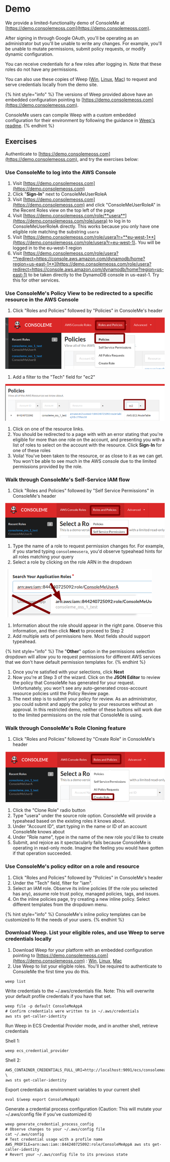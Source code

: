 # Demo

We provide a limited-functionality demo of ConsoleMe at [https://demo.consolemeoss.com](https://demo.consolemeoss.com).

After signing in through Google OAuth, you'll be operating as an administrator but you'll be unable to write any changes. For example, you'll be unable to mutate permissions, submit policy requests, or modify dynamic configuration.

You can receive credentials for a few roles after logging in. Note that these roles do not have any permissions.

You can also use these copies of Weep \([Win](https://demo.consolemeoss.com/static/files/windows/weep.exe), [Linux](https://demo.consolemeoss.com/static/files/linux/weep), [Mac](https://demo.consolemeoss.com/static/files/darwin/weep)\) to request and serve credentials locally from the demo site.

{% hint style="info" %}
The versions of Weep provided above have an embedded configuration pointing to [https://demo.consolemeoss.com](https://demo.consolemeoss.com).

ConsoleMe users can compile Weep with a custom embedded configuration for their environment by following the guidance in [Weep's readme](https://github.com/Netflix/weep#embedded-configuration).
{% endhint %}

## Exercises

Authenticate to [https://demo.consolemeoss.com](https://demo.consolemeoss.com), and try the exercises below:

### Use ConsoleMe to log into the AWS Console

1. Visit [https://demo.consolemeoss.com](https://demo.consolemeoss.com)
2. Click "**Sign-In**" next to ConsoleMeUserRoleA
3. Visit [https://demo.consolemeoss.com](https://demo.consolemeoss.com) and click "ConsoleMeUserRoleA" in the Recent Roles view on the top left of the page
4. Visit [https://demo.consolemeoss.com/role/**usera**](https://demo.consolemeoss.com/role/usera) to log in to ConsoleMeUserRoleA directly. This works because you only have one eligible role matching the substring `usera`
5. Visit [https://demo.consolemeoss.com/role/usera?r=**eu-west-1**](https://demo.consolemeoss.com/role/usera?r=eu-west-1)**.** You will be logged in to the  eu-west-1 region
6. Visit [https://demo.consolemeoss.com/role/usera?**redirect=https://console.aws.amazon.com/dynamodb/home?region=us-east-1**](https://demo.consolemeoss.com/role/usera?redirect=https://console.aws.amazon.com/dynamodb/home?region=us-east-1) to be taken directly to the DynamoDB console in us-east-1. Try this for other services.

### Use ConsoleMe's Policy View to be redirected to a specific resource in the AWS Console

1. Click "Roles and Policies" followed by "Policies" in ConsoleMe's header

![](.gitbook/assets/image%20%2812%29.png)

1. Add a filter to the "Tech" field for "ec2"

![](.gitbook/assets/image%20%287%29.png)

1. Click on one of the resource links.
2. You should be redirected to a page with with an error stating that you're eligible for more than one role on the account, and presenting you with a list of roles to select on the account with the resource. Click **Sign**-**In** for one of these roles
3. Voila! You've been taken to the resource, or as close to it as we can get. You won't be able to see much in the AWS console due to the limited permissions provided by the role.

### Walk through ConsoleMe's Self-Service IAM flow

1. Click "Roles and Policies" followed by "Self Service Permissions" in ConsoleMe's header

![](.gitbook/assets/image%20%2811%29.png)

1. Type the name of a role to request permission changes for. For example, if you started typing `consolemeusera`, you'd observe typeahead hints for all roles matching your query
2. Select a role by clicking on the role ARN in the dropdown

![](.gitbook/assets/image%20%2810%29%20%281%29%20%281%29%20%281%29%20%281%29%20%282%29%20%282%29%20%282%29.png)

1. Information about the role should appear in the right pane. Observe this information, and then click **Next** to proceed to Step 2
2. Add multiple sets of permissions here. Most fields should support typeahead.

{% hint style="info" %}
The "**Other**" option in the permissions selection dropdown will allow you to request permissions for different AWS services that we don't have default permission templates for.
{% endhint %}

1. Once you're satisfied with your selections, click **Next**
2. Now you're at Step 3 of the wizard. Click on the **JSON Editor** to review the policy that ConsoleMe has generated for your request. Unfortunately, you won't see any auto-generated cross-account resource policies until the Policy Review page.
3. The next step is to submit your policy for review. As an administrator, you could submit and apply the policy to your resources without an approval. In this restricted demo, neither of these buttons will work due to the limited permissions on the role that ConsoleMe is using.

### Walk through ConsoleMe's Role Cloning feature

1. Click "Roles and Policies" followed by "Create Role" in ConsoleMe's header

![](.gitbook/assets/image%20%289%29.png)

1. Click the "Clone Role" radio button
2. Type "usera" under the source role option. ConsoleMe will provide a typeahead based on the existing roles it knows about.
3. Under "Account ID", start typing in the name or ID of an account ConsoleMe knows about
4. Under "Role name", type in the name of the new role you'd like to create
5. Submit, and rejoice as it spectacularly fails because ConsoleMe is operating in read-only mode. Imagine the feeling you would have gotten if that operation succeeded.

### Use ConsoleMe's policy editor on a role and resource

1. Click "Roles and Policies" followed by "Policies" in ConsoleMe's header
2. Under the "Tech" field, filter for "iam". 
3. Select an IAM role. Observe its inline policies \(If the role you selected has any\), assume role trust policy, managed policies, tags, and issues. 
4. On the inline policies page, try creating a new inline policy. Select different templates from the dropdown menu.

{% hint style="info" %}
ConsoleMe's inline policy templates can be customized to fit the needs of your users.
{% endhint %}

### Download Weep. List your eligible roles, and use Weep to serve credentials locally

1. Download Weep for your platform with an embedded configuration pointing to [https://demo.consolemeoss.com](https://demo.consolemeoss.com) :  [Win](https://demo.consolemeoss.com/static/files/windows/weep.exe), [Linux](https://demo.consolemeoss.com/static/files/linux/weep), [Mac](https://demo.consolemeoss.com/static/files/darwin/weep)
2. Use Weep to list your eligible roles. You'll be required to authenticate to ConsoleMe the first time you do this.

```text
weep list
```

Write credentials to the ~/.aws/credentials file. Note: This will overwrite your default profile credentials if you have that set.

```text
weep file -p default ConsoleMeAppA
# Confirm credentials were written to in ~/.aws/credentials
aws sts get-caller-identity
```

Run Weep in ECS Credential Provider mode, and in another shell, retrieve credentials

Shell 1:

```text
weep ecs_credential_provider
```

Shell 2:

```text
AWS_CONTAINER_CREDENTIALS_FULL_URI=http://localhost:9091/ecs/consolemeappa \
aws sts get-caller-identity
```

Export credentials as environment variables to your current shell

```text
eval $(weep export ConsoleMeAppA)
```

Generate a credential process configuration \(Caution: This will mutate your ~/.aws/config file if you've customized it\)

```text
weep generate_credential_process_config
# Observe changes to your ~/.aws/config file
cat ~/.aws/config
# Test credential usage with a profile name
AWS_PROFILE=arn:aws:iam::844240725092:role/ConsoleMeAppA aws sts get-caller-identity
# Revert your ~/.aws/config file to its previous state
```

